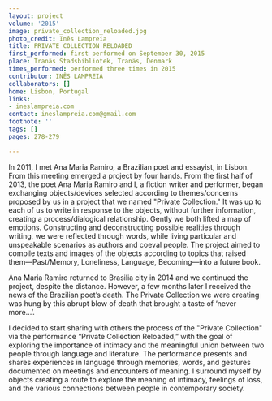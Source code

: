 ```yaml
---
layout: project
volume: '2015'
image: private_collection_reloaded.jpg
photo_credit: Inês Lampreia
title: PRIVATE COLLECTION RELOADED
first_performed: first performed on September 30, 2015
place: Tranäs Stadsbibliotek, Tranäs, Denmark
times_performed: performed three times in 2015
contributor: INÊS LAMPREIA
collaborators: []
home: Lisbon, Portugal
links:
- ineslampreia.com
contact: ineslampreia.com@gmail.com
footnote: ''
tags: []
pages: 278-279

---
```


In 2011, I met Ana Maria Ramiro, a Brazilian poet and essayist, in Lisbon. From this meeting emerged a project by four hands. From the first half of 2013, the poet Ana Maria Ramiro and I, a fiction writer and performer, began exchanging objects/devices selected according to themes/concerns proposed by us in a project that we named "Private Collection." It was up to each of us to write in response to the objects, without further information, creating a process/dialogical relationship. Gently we both lifted a map of emotions. Constructing and deconstructing possible realities through writing, we were reflected through words, while living particular and unspeakable scenarios as authors and coeval people. The project aimed to compile texts and images of the objects according to topics that raised them—Past/Memory, Loneliness, Language, Becoming—into a future book.

Ana Maria Ramiro returned to Brasilia city in 2014 and we continued the project, despite the distance. However, a few months later I received the news of the Brazilian poet’s death. The Private Collection we were creating was hung by this abrupt blow of death that brought a taste of ‘never more...’.

I decided to start sharing with others the process of the "Private Collection" via the performance “Private Collection Reloaded,” with the goal of exploring the importance of intimacy and the meaningful union between two people through language and literature. The performance presents and shares experiences in language through memories, words, and gestures documented on meetings and encounters of meaning. I surround myself by objects creating a route to explore the meaning of intimacy, feelings of loss, and the various connections between people in contemporary society.
